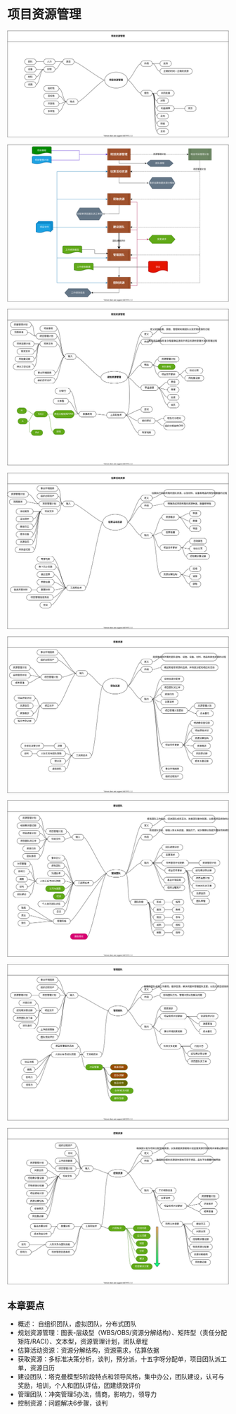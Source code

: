 # 项目资源管理

![项目资源管理](./resource.drawio.svg  '项目资源管理')

![relation](./relation.drawio.svg)

![规划资源管理](./plan.drawio.svg  '规划资源管理')

![估算活动资源](./estimate.drawio.svg  '估算活动资源')

![获取资源](./obtain.drawio.svg  '获取资源')

![建设团队](./build.drawio.svg  '建设团队')

![管理团队](./manage.drawio.svg  '管理团队')

![控制资源](./control_resource.drawio.svg  '控制资源')

## 本章要点

+ 概述： 自组织团队，虚拟团队，分布式团队
+ 规划资源管理：图表-层级型（WBS/OBS/资源分解结构）、矩阵型（责任分配矩阵/RACI）、文本型，资源管理计划，团队章程
+ 估算活动资源：资源分解结构，资源需求，估算依据
+ 获取资源：多标准决策分析，谈判，预分派，十五字呀分配单，项目团队派工单，资源日历
+ 建设团队：塔克曼模型5阶段特点和领导风格，集中办公，团队建设，认可与奖励，培训，个人和团队评估，团建绩效评价
+ 管理团队：冲突管理5办法，情商，影响力，领导力
+ 控制资源：问题解决6步骤，谈判